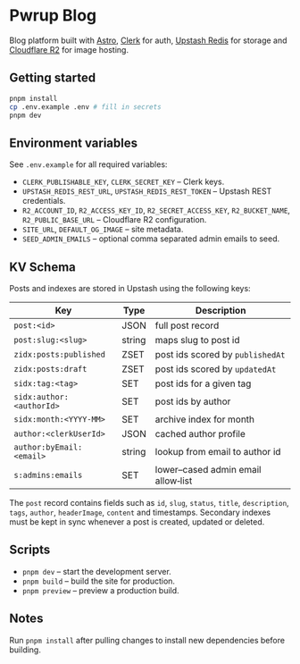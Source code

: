 # Pwrup Blog

Blog platform built with [Astro](https://astro.build/), [Clerk](https://clerk.dev) for auth, [Upstash Redis](https://upstash.com) for storage and [Cloudflare R2](https://www.cloudflare.com/products/r2/) for image hosting.

## Getting started

```bash
pnpm install
cp .env.example .env # fill in secrets
pnpm dev
```

## Environment variables

See `.env.example` for all required variables:

- `CLERK_PUBLISHABLE_KEY`, `CLERK_SECRET_KEY` – Clerk keys.
- `UPSTASH_REDIS_REST_URL`, `UPSTASH_REDIS_REST_TOKEN` – Upstash REST credentials.
- `R2_ACCOUNT_ID`, `R2_ACCESS_KEY_ID`, `R2_SECRET_ACCESS_KEY`, `R2_BUCKET_NAME`, `R2_PUBLIC_BASE_URL` – Cloudflare R2 configuration.
- `SITE_URL`, `DEFAULT_OG_IMAGE` – site metadata.
- `SEED_ADMIN_EMAILS` – optional comma separated admin emails to seed.

## KV Schema

Posts and indexes are stored in Upstash using the following keys:

| Key | Type | Description |
| --- | ---- | ----------- |
| `post:<id>` | JSON | full post record |
| `post:slug:<slug>` | string | maps slug to post id |
| `zidx:posts:published` | ZSET | post ids scored by `publishedAt` |
| `zidx:posts:draft` | ZSET | post ids scored by `updatedAt` |
| `sidx:tag:<tag>` | SET | post ids for a given tag |
| `sidx:author:<authorId>` | SET | post ids by author |
| `sidx:month:<YYYY-MM>` | SET | archive index for month |
| `author:<clerkUserId>` | JSON | cached author profile |
| `author:byEmail:<email>` | string | lookup from email to author id |
| `s:admins:emails` | SET | lower–cased admin email allow‑list |

The `post` record contains fields such as `id`, `slug`, `status`, `title`, `description`, `tags`, `author`, `headerImage`, `content` and timestamps. Secondary indexes must be kept in sync whenever a post is created, updated or deleted.

## Scripts

- `pnpm dev` – start the development server.
- `pnpm build` – build the site for production.
- `pnpm preview` – preview a production build.


## Notes

Run `pnpm install` after pulling changes to install new dependencies before building.
